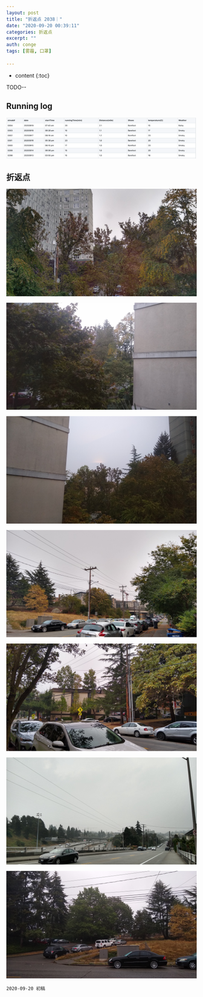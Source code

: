 ```yaml
---
layout: post
title: "折返点 2038｜"
date: "2020-09-20 00:39:11"
categories: 折返点
excerpt: ""
auth: conge
tags: [雾霾, 口罩]

---
```

* content
{:toc}


TODO--


## Running log

![Running log, week 38, 2020](/assets/images/折返点/2020_wk38.png)

## 折返点

![20200913.jpg](/assets/images/折返点/20200913.jpg)  

![20200914.jpg](/assets/images/折返点/20200914.jpg)  

![20200915.jpg](/assets/images/折返点/20200915.jpg)  


![20200916.jpg](/assets/images/折返点/20200916.jpg)  


![20200917.jpg](/assets/images/折返点/20200917.jpg)  


![20200918.jpg](/assets/images/折返点/20200918.jpg)  


![20200919.jpg](/assets/images/折返点/20200919.jpg)

```
2020-09-20 初稿
```

